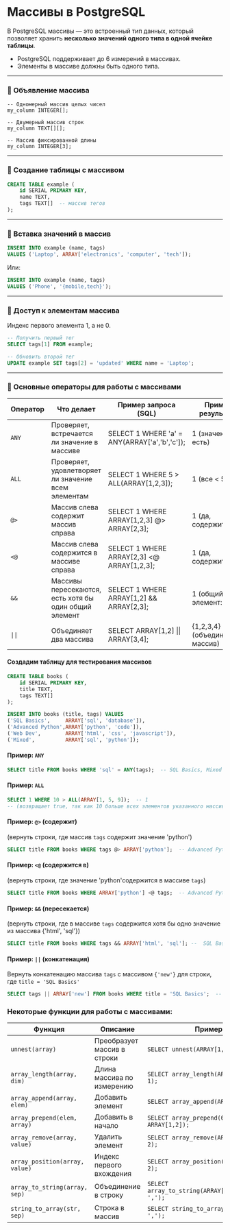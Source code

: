 # Массивы в PostgreSQL

В PostgreSQL массивы — это встроенный тип данных, который позволяет хранить **несколько значений одного типа в одной ячейке таблицы**. 
- PostgreSQL поддерживает до 6 измерений в массивах.
- Элементы в массиве должны быть одного типа.

---

### 🔹 Объявление массива

```
-- Одномерный массив целых чисел
my_column INTEGER[];

-- Двумерный массив строк
my_column TEXT[][];

-- Массив фиксированной длины
my_column INTEGER[3];
```

---

### 🔹 Создание таблицы с массивом

```sql
CREATE TABLE example (
    id SERIAL PRIMARY KEY,
    name TEXT,
    tags TEXT[]  -- массив тегов
);
```

---

### 🔹 Вставка значений в массив

```sql
INSERT INTO example (name, tags)
VALUES ('Laptop', ARRAY['electronics', 'computer', 'tech']);
```

Или:

```sql
INSERT INTO example (name, tags)
VALUES ('Phone', '{mobile,tech}');
```

---

### 🔹 Доступ к элементам массива

Индекс первого элемента 1, а не 0.

```sql
-- Получить первый тег
SELECT tags[1] FROM example;

-- Обновить второй тег
UPDATE example SET tags[2] = 'updated' WHERE name = 'Laptop';
```

---

### 🔹 Основные операторы для работы с массивами

| Оператор | Что делает                                                | Пример запроса (SQL)                      | Пример результата             |
|----------|-------------------------------------------------------|-----------------------------------------------|-------------------------------|
| `ANY`    | Проверяет, встречается ли значение в массиве          | SELECT 1 WHERE 'a' = ANY(ARRAY['a','b','c']); | 1 (значение есть)            |
| `ALL`    | Проверяет, удовлетворяет ли значение всем элементам   | SELECT 1 WHERE 5 > ALL(ARRAY[1,2,3]);         | 1 (все < 5)                   |
| `@>`     | Массив слева содержит массив справа                   | SELECT 1 WHERE ARRAY[1,2,3] @> ARRAY[2,3];    | 1 (да, содержит)             |
| `<@`     | Массив слева содержится в массиве справа              | SELECT 1 WHERE ARRAY[2,3] <@ ARRAY[1,2,3];    | 1 (да, содержится)           |
| `&&`     | Массивы пересекаются, есть хотя бы один общий элемент | SELECT 1 WHERE ARRAY[1,2] && ARRAY[2,3];      | 1 (общий элемент: 2)         |
| `\|\|`   | Объединяет два массива                                | SELECT ARRAY[1,2] \|\| ARRAY[3,4];            | {1,2,3,4} (объединённый массив) |


#### Создадим таблицу для тестирования массивов

```sql
CREATE TABLE books (
    id SERIAL PRIMARY KEY,
    title TEXT,
    tags TEXT[]
);

INSERT INTO books (title, tags) VALUES
('SQL Basics',     ARRAY['sql', 'database']),
('Advanced Python',ARRAY['python', 'code']),
('Web Dev',        ARRAY['html', 'css', 'javascript']),
('Mixed',          ARRAY['sql', 'python']);
```


#### Пример: `ANY`
```sql 
SELECT title FROM books WHERE 'sql' = ANY(tags);  -- SQL Basics, Mixed
```

#### Пример: `ALL`
```sql 
SELECT 1 WHERE 10 > ALL(ARRAY[1, 5, 9]);  -- 1
-- (возвращает true, так как 10 больше всех элементов указанного массива)
```

#### Пример: `@>` (содержит)
(вернуть строки, где массив `tags` содержит значение 'python')
```sql 
SELECT title FROM books WHERE tags @> ARRAY['python'];  -- Advanced Python, Mixed
```
 
#### Пример: `<@` (содержится в)
(вернуть строки, где значение 'python'содержится в массиве `tags`)
```sql 
SELECT title FROM books WHERE ARRAY['python'] <@ tags;  -- Advanced Python, Mixed
```

#### Пример: `&&` (пересекается)
(вернуть строки, где в массиве `tags` содержится хотя бы одно значение из массива {'html', 'sql'})
```sql 
SELECT title FROM books WHERE tags && ARRAY['html', 'sql']; --  SQL Basics, Web Dev, Mixed
```

#### Пример: `||` (конкатенация)
Вернуть конкатенацию массива `tags` с массивом `{'new'}` для строки, где `title = 'SQL Basics'` 
```sql 
SELECT tags || ARRAY['new'] FROM books WHERE title = 'SQL Basics';  -- {sql, database, new}
```

### Некоторые функции для работы с массивами:

| Функция                       | Описание                    | Пример                                             | Результат     |
|------------------------------|-----------------------------|-----------------------------------------------------|---------------|
| `unnest(array)`              | Преобразует массив в строки | `SELECT unnest(ARRAY[1,2,3]);`                      | 1, 2, 3       |
| `array_length(array, dim)`   | Длина массива по измерению  | `SELECT array_length(ARRAY[1,2,3], 1);`             | 3             |
| `array_append(array, elem)`  | Добавить элемент            | `SELECT array_append(ARRAY[1,2], 3);`               | {1,2,3}       |
| `array_prepend(elem, array)` | Добавить в начало           | `SELECT array_prepend(0, ARRAY[1,2]);`              | {0,1,2}       |
| `array_remove(array, value)` | Удалить элемент             | `SELECT array_remove(ARRAY[1,2,3], 2);`             | {1,3}         |
| `array_position(array, value)` | Индекс первого вхождения  | `SELECT array_position(ARRAY[1,2,3], 2);`           | 2             |
| `array_to_string(array, sep)` | Объединение в строку       | `SELECT array_to_string(ARRAY['a','b','c'], ',');`  | 'a,b,c'       |
| `string_to_array(str, sep)`  | Строка в массив             | `SELECT string_to_array('a,b,c', ',');`             | {'a','b','c'} |
